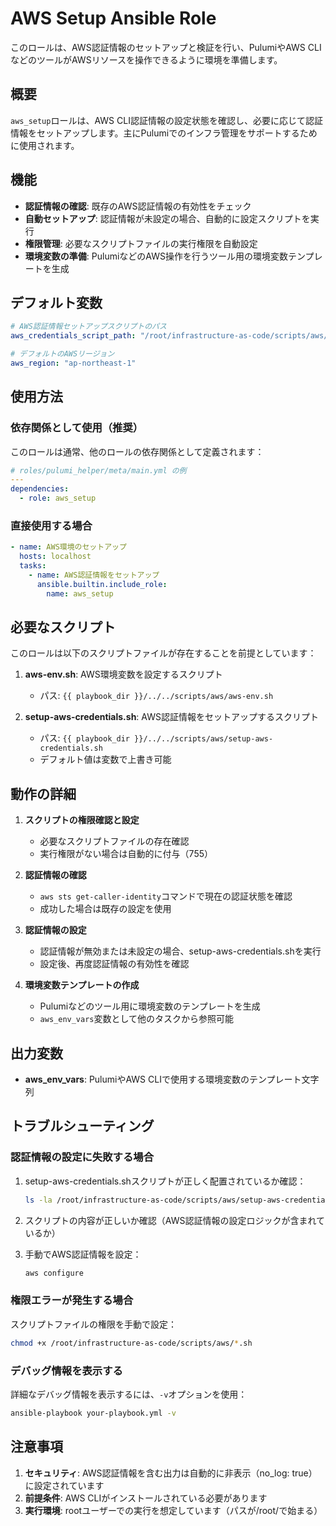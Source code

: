# AWS Setup Ansible Role

このロールは、AWS認証情報のセットアップと検証を行い、PulumiやAWS CLIなどのツールがAWSリソースを操作できるように環境を準備します。

## 概要

`aws_setup`ロールは、AWS CLI認証情報の設定状態を確認し、必要に応じて認証情報をセットアップします。主にPulumiでのインフラ管理をサポートするために使用されます。

## 機能

- **認証情報の確認**: 既存のAWS認証情報の有効性をチェック
- **自動セットアップ**: 認証情報が未設定の場合、自動的に設定スクリプトを実行
- **権限管理**: 必要なスクリプトファイルの実行権限を自動設定
- **環境変数の準備**: PulumiなどのAWS操作を行うツール用の環境変数テンプレートを生成

## デフォルト変数

```yaml
# AWS認証情報セットアップスクリプトのパス
aws_credentials_script_path: "/root/infrastructure-as-code/scripts/aws/setup-aws-credentials.sh"

# デフォルトのAWSリージョン
aws_region: "ap-northeast-1"
```

## 使用方法

### 依存関係として使用（推奨）

このロールは通常、他のロールの依存関係として定義されます：

```yaml
# roles/pulumi_helper/meta/main.yml の例
---
dependencies:
  - role: aws_setup
```

### 直接使用する場合

```yaml
- name: AWS環境のセットアップ
  hosts: localhost
  tasks:
    - name: AWS認証情報をセットアップ
      ansible.builtin.include_role:
        name: aws_setup
```

## 必要なスクリプト

このロールは以下のスクリプトファイルが存在することを前提としています：

1. **aws-env.sh**: AWS環境変数を設定するスクリプト
   - パス: `{{ playbook_dir }}/../../scripts/aws/aws-env.sh`
   
2. **setup-aws-credentials.sh**: AWS認証情報をセットアップするスクリプト
   - パス: `{{ playbook_dir }}/../../scripts/aws/setup-aws-credentials.sh`
   - デフォルト値は変数で上書き可能

## 動作の詳細

1. **スクリプトの権限確認と設定**
   - 必要なスクリプトファイルの存在確認
   - 実行権限がない場合は自動的に付与（755）

2. **認証情報の確認**
   - `aws sts get-caller-identity`コマンドで現在の認証状態を確認
   - 成功した場合は既存の設定を使用

3. **認証情報の設定**
   - 認証情報が無効または未設定の場合、setup-aws-credentials.shを実行
   - 設定後、再度認証情報の有効性を確認

4. **環境変数テンプレートの作成**
   - Pulumiなどのツール用に環境変数のテンプレートを生成
   - `aws_env_vars`変数として他のタスクから参照可能

## 出力変数

- **aws_env_vars**: PulumiやAWS CLIで使用する環境変数のテンプレート文字列

## トラブルシューティング

### 認証情報の設定に失敗する場合

1. setup-aws-credentials.shスクリプトが正しく配置されているか確認：
   ```bash
   ls -la /root/infrastructure-as-code/scripts/aws/setup-aws-credentials.sh
   ```

2. スクリプトの内容が正しいか確認（AWS認証情報の設定ロジックが含まれているか）

3. 手動でAWS認証情報を設定：
   ```bash
   aws configure
   ```

### 権限エラーが発生する場合

スクリプトファイルの権限を手動で設定：
```bash
chmod +x /root/infrastructure-as-code/scripts/aws/*.sh
```

### デバッグ情報を表示する

詳細なデバッグ情報を表示するには、`-v`オプションを使用：
```bash
ansible-playbook your-playbook.yml -v
```

## 注意事項

1. **セキュリティ**: AWS認証情報を含む出力は自動的に非表示（no_log: true）に設定されています
2. **前提条件**: AWS CLIがインストールされている必要があります
3. **実行環境**: rootユーザーでの実行を想定しています（パスが/root/で始まる）
